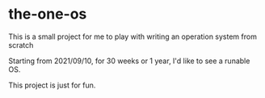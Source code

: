 # the-one-os
This is a small project for me to play with writing an operation system from scratch

Starting from 2021/09/10, for 30 weeks or 1 year, I'd like to see a runable OS.

This project is just for fun.
